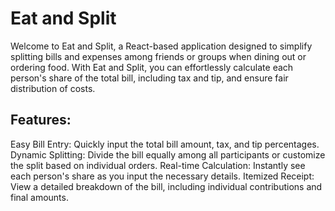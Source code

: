 # Eat and Split

Welcome to Eat and Split, a React-based application designed to simplify splitting bills and expenses among friends or groups when dining out or ordering food. With Eat and Split, you can effortlessly calculate each person's share of the total bill, including tax and tip, and ensure fair distribution of costs.

## Features:
Easy Bill Entry: Quickly input the total bill amount, tax, and tip percentages.
Dynamic Splitting: Divide the bill equally among all participants or customize the split based on individual orders.
Real-time Calculation: Instantly see each person's share as you input the necessary details.
Itemized Receipt: View a detailed breakdown of the bill, including individual contributions and final amounts.
